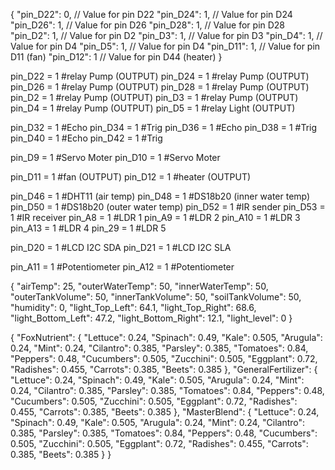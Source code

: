 {
    "pin_D22": 0,  // Value for pin D22
    "pin_D24": 1,  // Value for pin D24
    "pin_D26": 1,  // Value for pin D26
    "pin_D28": 1,  // Value for pin D28
    "pin_D2": 1,   // Value for pin D2
    "pin_D3": 1,   // Value for pin D3
    "pin_D4": 1,   // Value for pin D4
    "pin_D5": 1,   // Value for pin D4
    "pin_D11": 1,  // Value for pin D11 (fan)
    "pin_D12": 1   // Value for pin D44 (heater)
}




pin_D22 = 1 #relay Pump (OUTPUT)
pin_D24 = 1 #relay Pump (OUTPUT)
pin_D26 = 1 #relay Pump (OUTPUT)
pin_D28 = 1 #relay Pump (OUTPUT)
pin_D2 = 1 #relay Pump (OUTPUT)
pin_D3 = 1 #relay Pump (OUTPUT)
pin_D4 = 1 #relay Pump (OUTPUT)
pin_D5 = 1 #relay Light (OUTPUT)

pin_D32 = 1 #Echo 
pin_D34 = 1 #Trig 
pin_D36 = 1 #Echo 
pin_D38 = 1 #Trig 
pin_D40 = 1 #Echo 
pin_D42 = 1 #Trig 

pin_D9 = 1 #Servo Moter 
pin_D10 = 1 #Servo Moter

pin_D11 = 1 #fan (OUTPUT)
pin_D12 = 1 #heater (OUTPUT)

pin_D46 = 1 #DHT11 (air temp)
pin_D48 = 1 #DS18b20 (inner water temp)
pin_D50 = 1 #DS18b20 (outer water temp)
pin_D52 = 1 #IR sender
pin_D53 = 1 #IR receiver
pin_A8 = 1 #LDR 1
pin_A9 = 1 #LDR 2
pin_A10 = 1 #LDR 3
pin_A13 = 1 #LDR 4
pin_29 = 1 #LDR 5

pin_D20 = 1 #LCD I2C SDA 
pin_D21 = 1 #LCD I2C SLA 

pin_A11 = 1 #Potentiometer 
pin_A12 = 1 #Potentiometer 

{
    "airTemp": 25,
    "outerWaterTemp": 50,
    "innerWaterTemp": 50,
    "outerTankVolume": 50,
    "innerTankVolume": 50,
    "soilTankVolume": 50,
    "humidity": 0,
    "light_Top_Left": 64.1,
    "light_Top_Right": 68.6,
    "light_Bottom_Left": 47.2,
    "light_Bottom_Right": 12.1,
    "light_level": 0
}



{
  "FoxNutrient": {
    "Lettuce": 0.24,
    "Spinach": 0.49,
    "Kale": 0.505,
    "Arugula": 0.24,
    "Mint": 0.24,
    "Cilantro": 0.385,
    "Parsley": 0.385,
    "Tomatoes": 0.84,
    "Peppers": 0.48,
    "Cucumbers": 0.505,
    "Zucchini": 0.505,
    "Eggplant": 0.72,
    "Radishes": 0.455,
    "Carrots": 0.385,
    "Beets": 0.385
  },
  "GeneralFertilizer": {
    "Lettuce": 0.24,
    "Spinach": 0.49,
    "Kale": 0.505,
    "Arugula": 0.24,
    "Mint": 0.24,
    "Cilantro": 0.385,
    "Parsley": 0.385,
    "Tomatoes": 0.84,
    "Peppers": 0.48,
    "Cucumbers": 0.505,
    "Zucchini": 0.505,
    "Eggplant": 0.72,
    "Radishes": 0.455,
    "Carrots": 0.385,
    "Beets": 0.385
  },
  "MasterBlend": {
    "Lettuce": 0.24,
    "Spinach": 0.49,
    "Kale": 0.505,
    "Arugula": 0.24,
    "Mint": 0.24,
    "Cilantro": 0.385,
    "Parsley": 0.385,
    "Tomatoes": 0.84,
    "Peppers": 0.48,
    "Cucumbers": 0.505,
    "Zucchini": 0.505,
    "Eggplant": 0.72,
    "Radishes": 0.455,
    "Carrots": 0.385,
    "Beets": 0.385
  }
}